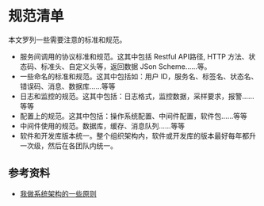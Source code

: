 # 规范清单

本文罗列一些需要注意的标准和规范。

- 服务间调用的协议标准和规范。这其中包括 Restful API路径, HTTP 方法、状态码、标准头、自定义头等，返回数据 JSon Scheme……等。
- 一些命名的标准和规范。这其中包括如：用户 ID，服务名、标签名、状态名、错误码、消息、数据库……等等
- 日志和监控的规范。这其中包括：日志格式，监控数据，采样要求，报警……等等
- 配置上的规范。这其中包括：操作系统配置、中间件配置，软件包……等等
- 中间件使用的规范。数据库，缓存、消息队列……等等
- 软件和开发库版本统一。整个组织架构内，软件或开发库的版本最好每年都升一次级，然后在各团队内统一。

## 参考资料

- [我做系统架构的一些原则](https://coolshell.cn/articles/21672.html)
